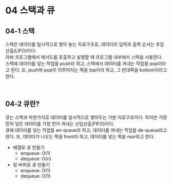 # 04 스택과 큐
## 04-1 스택  
스택은 데이터를 일시적으로 쌓아 놓는 자료구조로, 데이터의 입력과 출력 순서는 후입선출(LIFO)이다.  
자바 프로그램에서 메서드를 호출하고 실행할 때 프로그램 내부에서 스택을 사용한다.  
스택에 데이터를 넣는 작업을 push라 하고, 스택에서 데이터를 꺼내는 작업을 pop이라고 한다. 
또, push와 pop이 이루어지는 쪽을 top이라 하고, 그 반대쪽을 bottom이라고 한다.  

<br>

## 04-2 큐란?
큐는 스택과 마찬가지로 데이터를 일시적으로 쌓아두는 기본 자료구조이다. 하지만 가장 먼저 넣은 데이터를 가장 먼저 꺼내는 선입선출(FIFO)이다.  
큐에 데이터를 넣는 작업을 en-queue라 하고, 데이터를 꺼내는 작업을 de-queue라고 한다. 
또, 데이터가 나오는 쪽을 front라 하고, 데이터를 넣는 쪽을 rear라고 한다.  

- 배열로 큐 만들기
  - enqueue: O(1)
  - dequeue: O(n)
- 링 버퍼로 큐 만들기
  - enqueue: O(1)
  - dequeue: O(1)